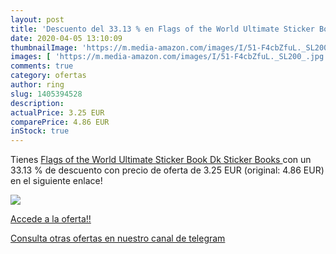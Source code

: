 ```yaml
---
layout: post
title: 'Descuento del 33.13 % en Flags of the World Ultimate Sticker Book'
date: 2020-04-05 13:10:09
thumbnailImage: 'https://m.media-amazon.com/images/I/51-F4cbZfuL._SL200_.jpg'
images: [ 'https://m.media-amazon.com/images/I/51-F4cbZfuL._SL200_.jpg' ]
comments: true
category: ofertas
author: ring
slug: 1405394528
description:
actualPrice: 3.25 EUR
comparePrice: 4.86 EUR
inStock: true
---
```


Tienes [Flags of the World Ultimate Sticker Book  Dk Sticker Books ](https://www.amazon.es/dp/1405394528/?tag=redken-21) con un 33.13 % de descuento con precio de oferta de 3.25 EUR (original: 4.86 EUR) en el siguiente enlace!

[![](https://m.media-amazon.com/images/I/51-F4cbZfuL._SL200_.jpg)](https://www.amazon.es/dp/1405394528/?tag=redken-21)

[Accede a la oferta!!](https://www.amazon.es/dp/1405394528/?tag=redken-21)

[Consulta otras ofertas en nuestro canal de telegram](https://t.me/s/ofertas25)
